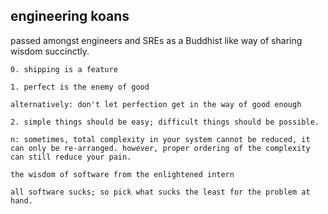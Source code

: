 ## engineering koans

passed amongst engineers and SREs as a Buddhist like way of sharing wisdom succinctly.

```
0. shipping is a feature

1. perfect is the enemy of good

alternatively: don't let perfection get in the way of good enough

2. simple things should be easy; difficult things should be possible.

n: sometimes, total complexity in your system cannot be reduced, it can only be re-arranged. however, proper ordering of the complexity can still reduce your pain.
```


```
the wisdom of software from the enlightened intern

all software sucks; so pick what sucks the least for the problem at hand.
````
